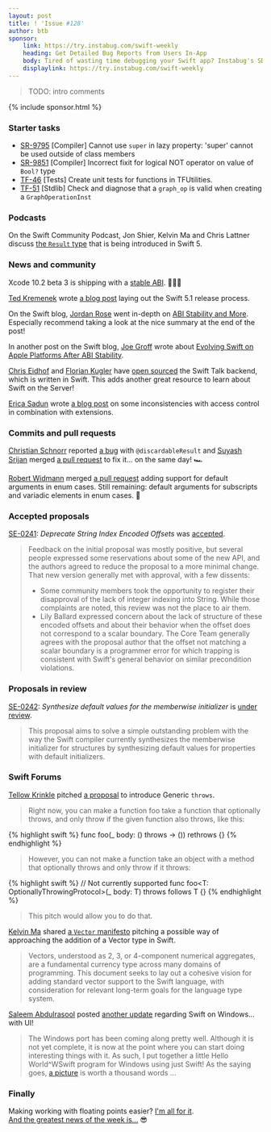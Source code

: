 ```yaml
---
layout: post
title: ! 'Issue #128'
author: btb
sponsor:
    link: https://try.instabug.com/swift-weekly
    heading: Get Detailed Bug Reports from Users In-App
    body: Tired of wasting time debugging your Swift app? Instabug's SDK is here to help you minimize your debugging time by providing you with complete device details, network logs, and reproduction steps with every bug report. All data is attached automatically. It only takes a line of code to setup. Signup now for free.
    displaylink: https://try.instabug.com/swift-weekly
---
```


> TODO: intro comments

<!--excerpt-->

{% include sponsor.html %}

### Starter tasks

- [SR-9795](https://bugs.swift.org/browse/SR-9795) [Compiler] Cannot use `super` in lazy property: 'super' cannot be used outside of class members
- [SR-9851](https://bugs.swift.org/browse/SR-9851) [Compiler] Incorrect fixit for logical NOT operator on value of `Bool?` type 
- [TF-46](https://bugs.swift.org/browse/TF-46) [Tests] Create unit tests for functions in TFUtilities.
- [TF-51](https://bugs.swift.org/browse/TF-51) [Stdlib] Check and diagnose that a `graph_op` is valid when creating a `GraphOperationInst`

### Podcasts

On the Swift Community Podcast, Jon Shier, Kelvin Ma and Chris Lattner discuss [the `Result` type](https://www.swiftcommunitypodcast.org/episodes/3) that is being introduced in Swift 5.

### News and community

Xcode 10.2 beta 3 is shipping with a [stable ABI](https://twitter.com/jckarter/status/1097944089801052160). 🎉🎉🎉

[Ted Kremenek](https://twitter.com/tkremenek) wrote [a blog post](https://swift.org/blog/5-1-release-process/) laying out the Swift 5.1 release process.

On the Swift blog, [Jordan Rose](https://twitter.com/UINT_MIN/) went in-depth on [ABI Stability and More](https://swift.org/blog/abi-stability-and-more/). Especially recommend taking a look at the nice summary at the end of the post!

In another post on the Swift blog, [Joe Groff](https://twitter.com/jckarter) wrote about [Evolving Swift on Apple Platforms After ABI Stability](https://swift.org/blog/abi-stability-and-apple/).

[Chris Eidhof](https://twitter.com/chriseidhof) and [Florian Kugler](https://twitter.com/floriankugler) have [open sourced](https://www.objc.io/blog/2019/02/12/open-sourcing-the-swift-talk-backend/) the Swift Talk backend, which is written in Swift. This adds another great resource to learn about Swift on the Server!

[Erica Sadun](https://twitter.com/ericasadun) wrote [a blog post](https://ericasadun.com/2019/02/14/bad-things-extension-access-control/) on some inconsistencies with access control in combination with extensions.

### Commits and pull requests

[Christian Schnorr](https://twitter.com/jenoxx) reported [a bug](https://forums.swift.org/t/intended-behavior-with-discardableresult/20343) with `@discardableResult` and [Suyash Srijan](https://twitter.com/suyashsrijan) merged [a pull request](https://github.com/apple/swift/pull/22518) to fix it... on the same day! 🏎

[Robert Widmann](https://twitter.com/CodaFi_) merged [a pull request](https://github.com/apple/swift/pull/21381) adding support for default arguments in enum cases. Still remaining: default arguments for subscripts and variadic elements in enum cases. 🎉

### Accepted proposals

[SE-0241](https://github.com/apple/swift-evolution/blob/master/proposals/0241-string-index-explicit-encoding-offset.md): *Deprecate String Index Encoded Offsets* was [accepted](https://forums.swift.org/t/accepted-se-0241-explicit-encoded-offsets-for-string-indices/20540).

> Feedback on the initial proposal was mostly positive, but several people expressed some reservations about some of the new API, and the authors agreed to reduce the proposal to a more minimal change. That new version generally met with approval, with a few dissents:
>
> - Some community members took the opportunity to register their disapproval of the lack of integer indexing into String. While those complaints are noted, this review was not the place to air them.
> - Lily Ballard expressed concern about the lack of structure of these encoded offsets and about their behavior when the offset does not correspond to a scalar boundary. The Core Team generally agrees with the proposal author that the offset not matching a scalar boundary is a programmer error for which trapping is consistent with Swift's general behavior on similar precondition violations.

### Proposals in review

[SE-0242](https://github.com/apple/swift-evolution/blob/master/proposals/0242-default-values-memberwise.md): *Synthesize default values for the memberwise initializer* is [under review](https://forums.swift.org/t/se-0242-synthesize-default-values-for-the-memberwise-initializer/20618).

> This proposal aims to solve a simple outstanding problem with the way the Swift compiler currently synthesizes the memberwise initializer for structures by synthesizing default values for properties with default initializers.

### Swift Forums

[Tellow Krinkle](https://twitter.com/TellowKrinkle) pitched [a proposal](https://forums.swift.org/t/pitch-genericizing-over-annotations-like-throws/20376) to introduce Generic `throws`.

> Right now, you can make a function foo take a function that optionally throws, and only throw if the given function also throws, like this:

{% highlight swift %}
func foo(_ body: () throws -> ()) rethrows {}
{% endhighlight %}

> However, you can not make a function take an object with a method that optionally throws and only throw if it throws:

{% highlight swift %}
// Not currently supported
func foo<T: OptionallyThrowingProtocol>(_ body: T) throws follows T {}
{% endhighlight %}

> This pitch would allow you to do that.

[Kelvin Ma](http://github.com/kelvin13) shared [a `Vector` manifesto](https://forums.swift.org/t/vector-manifesto/20508) pitching a possible way of approaching the addition of a Vector type in Swift.

> Vectors, understood as 2, 3, or 4-component numerical aggregates, are a fundamental currency type across many domains of programming. This document seeks to lay out a cohesive vision for adding standard vector support to the Swift language, with consideration for relevant long-term goals for the language type system.

[Saleem Abdulrasool](https://twitter.com/compnerd) posted [another update](https://forums.swift.org/t/swift-win32-programming/20686) regarding Swift on Windows... with UI!

> The Windows port has been coming along pretty well. Although it is not yet complete, it is now at the point where you can start doing interesting things with it. As such, I put together a little Hello World^WSwift program for Windows using just Swift! As the saying goes, [a picture](https://discourse-cdn-sjc1.com/swift/uploads/default/original/2X/5/565abe55e60e1ed30689483b73eb682b656ed177.png) is worth a thousand words ...

### Finally

Making working with floating points easier? [I'm all for it](https://twitter.com/nnnnnnnn/status/1093576188075958273). <br />
[And the greatest news of the week is...](https://twitter.com/jnadeau/status/1097946707302572032) 😎
